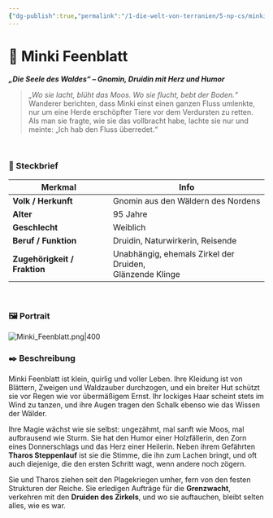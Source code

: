 ```yaml
---
{"dg-publish":true,"permalink":"/1-die-welt-von-terranien/5-np-cs/minki-feenblatt/"}
---
```


# 🍃 Minki Feenblatt

**_„Die Seele des Waldes“ – Gnomin, Druidin mit Herz und Humor_**

> _„Wo sie lacht, blüht das Moos. Wo sie flucht, bebt der Boden.“_  
> Wanderer berichten, dass Minki einst einen ganzen Fluss umlenkte, nur um eine Herde erschöpfter Tiere vor dem Verdursten zu retten. Als man sie fragte, wie sie das vollbracht habe, lachte sie nur und meinte: „Ich hab den Fluss überredet.“

$\quad$
### 📜 Steckbrief

| Merkmal                      | Info                                                        |
| ---------------------------- | ----------------------------------------------------------- |
| **Volk / Herkunft**          | Gnomin aus den Wäldern des Nordens                          |
| **Alter**                    | 95 Jahre                                                    |
| **Geschlecht**               | Weiblich                                                    |
| **Beruf / Funktion**         | Druidin, Naturwirkerin, Reisende                            |
| **Zugehörigkeit / Fraktion** | Unabhängig, ehemals Zirkel der Druiden,<br>Glänzende Klinge |
$\quad$
### 🖼 Portrait

![Minki_Feenblatt.png|400](/img/user/4%20Dateien/NPCs/Minki_Feenblatt.png)
$\quad$
### ✒️ Beschreibung

Minki Feenblatt ist klein, quirlig und voller Leben. Ihre Kleidung ist von Blättern, Zweigen und Waldzauber durchzogen, und ein breiter Hut schützt sie vor Regen wie vor übermäßigem Ernst. Ihr lockiges Haar scheint stets im Wind zu tanzen, und ihre Augen tragen den Schalk ebenso wie das Wissen der Wälder.

Ihre Magie wächst wie sie selbst: ungezähmt, mal sanft wie Moos, mal aufbrausend wie Sturm. Sie hat den Humor einer Holzfällerin, den Zorn eines Donnerschlags und das Herz einer Heilerin. Neben ihrem Gefährten **Tharos Steppenlauf** ist sie die Stimme, die ihn zum Lachen bringt, und oft auch diejenige, die den ersten Schritt wagt, wenn andere noch zögern.

Sie und Tharos ziehen seit den Plagekriegen umher, fern von den festen Strukturen der Reiche. Sie erledigen Aufträge für die **Grenzwacht**, verkehren mit den **Druiden des Zirkels**, und wo sie auftauchen, bleibt selten alles, wie es war.

$\quad$
